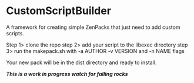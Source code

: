 # CustomScriptBuilder
A framework for creating simple ZenPacks that just need to add custom scripts.

Step 1> clone the repo
step 2> add your script to the libexec directory
step 3> run the makepack.sh with -a AUTHOR -v VERSION and -n NAME flags 

Your new pack will be in the dist directory and ready to install.

***This is a work in progress watch for falling rocks***
